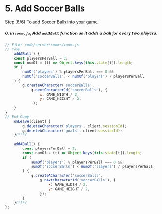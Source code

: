 # 5. Add Soccer Balls

Step (6/6) To add Soccer Balls into your game.

##### 6. In `room.js`, Add `addABall` function so it adds a ball for every two players.

```javascript
// File: code/server/rooms/room.js
// Copy
	addABall() {
	const playersPerBall = 2;
	const numOf = (t) => Object.keys(this.state[t]).length;
	if (
		numOf('players') % playersPerBall === 0 &&
		numOf('soccerBalls') < numOf('players') / playersPerBall
	) {
		g.createACharacter('soccerBalls',
			g.nextCharacterId('soccerBalls'), {
				x: GAME_WIDTH / 2,
				y: GAME_HEIGHT / 2,
			});
	}
}
// End Copy
	onLeave(client) {
		g.deleteACharacter('players', client.sessionId);
		g.deleteACharacter('goals', client.sessionId);
	}/*[*/
	
	addABall() {
		const playersPerBall = 2;
		const numOf = (t) => Object.keys(this.state[t]).length;
		if (
			numOf('players') % playersPerBall === 0 &&
			numOf('soccerBalls') < numOf('players') / playersPerBall
		) {
			g.createACharacter('soccerBalls',
				g.nextCharacterId('soccerBalls'), {
					x: GAME_WIDTH / 2,
					y: GAME_HEIGHT / 2,
				});
		}
	}/*]*/
};
```
